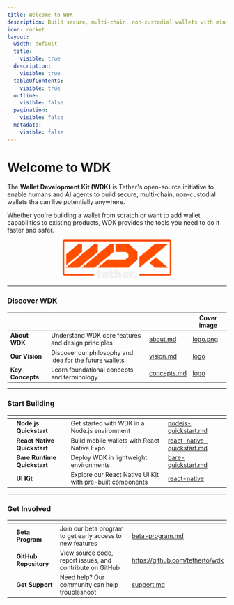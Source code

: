 ```yaml
---
title: Welcome to WDK
description: Build secure, multi-chain, non-custodial wallets with minimal effort
icon: rocket
layout:
  width: default
  title:
    visible: true
  description:
    visible: true
  tableOfContents:
    visible: true
  outline:
    visible: false
  pagination:
    visible: false
  metadata:
    visible: false
---
```


# Welcome to WDK

The **Wallet Development Kit (WDK)** is Tether's open-source initiative to enable humans and AI agents to build secure, multi-chain, non-custodial wallets tha can live potentially anywhere.&#x20;

Whether you're building a wallet from scratch or want to add wallet capabilities to existing products, WDK provides the tools you need to do it faster and safer.

<div align="center" data-full-width="true"><img src="assets/wdk-logo.png" alt="" width="250"></div>

***

### Discover WDK

<table data-view="cards">
	<thead>
		<tr>
			<th></th>
			<th></th>
			<th data-hidden data-card-target data-type="content-ref"></th>
			<th data-hidden data-card-cover data-type="image">Cover image</th>
		</tr>
	</thead>
	<tbody>
		<tr>
			<td>
				<strong>About WDK</strong>
			</td>
			<td>Understand WDK core features and design principles</td>
			<td>
				<a href="overview/about.md">about.md</a>
			</td>
			<td>
				<a href="assets/card-placeholder1.svg">logo.png</a>
			</td>
		</tr>
		<tr>
			<td>
				<strong>Our Vision</strong>
			</td>
			<td>Discover our philosophy and idea for the future wallets</td>
			<td>
				<a href="overview/vision.md">vision.md</a>
			</td>
			<td>
				<a href="assets/card-placeholder2.svg">logo</a>
			</td>
		</tr>
		<tr>
			<td>
				<strong>Key Concepts</strong>
			</td>
			<td>Learn foundational concepts and terminology</td>
			<td>
				<a href="resources/concepts.md">concepts.md</a>
			</td>
			<td>
				<a href="assets/card-placeholder3.svg">logo</a>
			</td>
		</tr>
	</tbody>
</table>

***

### Start Building

<table data-view="cards">
	<thead>
		<tr>
			<th></th>
			<th></th>
			<th></th>
			<th data-hidden data-card-target data-type="content-ref"></th>
		</tr>
	</thead>
	<tbody>
 		<tr>
       <td>
 				<i class="fa-code"></i>
 			</td>
 			<td>
 				<strong>Node.js Quickstart</strong>
 			</td>
 			<td>Get started with WDK in a Node.js environment</td>
 			<td>
 				<a href="getting-started/nodejs-quickstart.md">nodejs-quickstart.md</a>
 			</td>
 		</tr>
 		<tr>
       <td>
 				<i class="fa-mobile-alt"></i>
 			</td>
 			<td>
 				<strong>React Native Quickstart</strong>
 			</td>
 			<td>Build mobile wallets with React Native Expo</td>
 			<td>
 				<a href="getting-started/react-native-quickstart.md">react-native-quickstart.md</a>
 			</td>
 		</tr>
 		<tr>
       <td>
 				<i class="fa-microchip"></i>
 			</td>
 			<td>
 				<strong>Bare Runtime Quickstart</strong>
 			</td>
 			<td>Deploy WDK in lightweight environments</td>
 			<td>
 				<a href="getting-started/bare-quickstart.md">bare-quickstart.md</a>
 			</td>
 		</tr>
 		<tr>
       <td>
 				<i class="fa-puzzle-piece"></i>
 			</td>
 			<td>
 				<strong>UI Kit</strong>
 			</td>
 			<td>Explore our React Native UI Kit with pre-built components</td>
 			<td>
 				<a href="ui-kit/react-native/">react-native</a>
 			</td>
 		</tr>
	</tbody>
</table>

***

### Get Involved

<table data-view="cards">
	<thead>
		<tr>
			<th></th>
			<th></th>
			<th></th>
			<th data-hidden data-card-target data-type="content-ref"></th>
		</tr>
	</thead>
	<tbody>
 		<tr>
       <td>
 				<i class="fa-flask"></i>
 			</td>
 			<td>
 				<strong>Beta Program</strong>
 			</td>
 			<td>Join our beta program to get early access to new features</td>
 			<td>
 				<a href="overview/beta-program.md">beta-program.md</a>
 			</td>
 		</tr>
 		<tr>
       <td>
 				<i class="fa-github"></i>
 			</td>
 			<td>
 				<strong>GitHub Repository</strong>
 			</td>
 			<td>View source code, report issues, and contribute on GitHub</td>
 			<td>
 				<a href="https://github.com/tetherto/wdk">https://github.com/tetherto/wdk</a>
 			</td>
 		</tr>
 		<tr>
       <td>
 				<i class="fa-question-circle"></i>
 			</td>
 			<td>
 				<strong>Get Support</strong>
 			</td>
 			<td>Need help? Our community can help troupleshoot</td>
 			<td>
 				<a href="overview/support.md">support.md</a>
 			</td>
 		</tr>
	</tbody>
</table>

